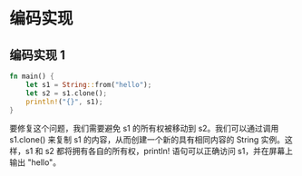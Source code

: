 # 编码实现

## 编码实现 1

```rust
fn main() {
    let s1 = String::from("hello");
    let s2 = s1.clone();
    println!("{}", s1);
}
```

要修复这个问题，我们需要避免 s1 的所有权被移动到 s2。我们可以通过调用 s1.clone() 来复制 s1 的内容，从而创建一个新的具有相同内容的 String 实例。这样，s1 和 s2 都将拥有各自的所有权，println! 语句可以正确访问 s1，并在屏幕上输出 "hello"。